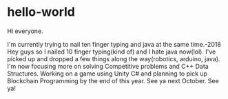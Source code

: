 # hello-world

Hi everyone.

I'm currently trying to nail ten finger typing and java at the same time.-2018
Hey guys so I nailed 10 finger typing(kind of) and I hate java now(lol). I've picked up and dropped a few things along the way(robotics, arduino, java).
I'm now focusing more on solving Competitive problems and C++ Data Structures. Working on a game using Unity C# and planning to pick up Blockchain Programming by the end of this year.
See ya next October. See ya!

